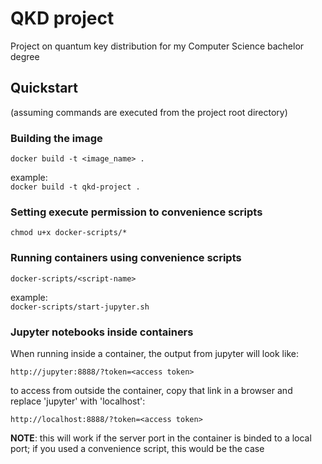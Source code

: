# QKD project
Project on quantum key distribution for my Computer Science bachelor degree

## Quickstart
(assuming commands are executed from the project root directory)

### Building the image

`docker build -t <image_name> .  `

example:  
`docker build -t qkd-project .  `

### Setting execute permission to convenience scripts  

`chmod u+x docker-scripts/*  `

### Running containers using convenience scripts  

`docker-scripts/<script-name>  `

example:    
`docker-scripts/start-jupyter.sh  `

### Jupyter notebooks inside containers  
When running inside a container, the output from jupyter will look like:  

`http://jupyter:8888/?token=<access token>  `

to access from outside the container, copy that link in a browser and replace 'jupyter' with 'localhost':  

`http://localhost:8888/?token=<access token>  `

**NOTE**: this will work if the server port in the container is binded to a local port; if you used a convenience script, this would be the case

